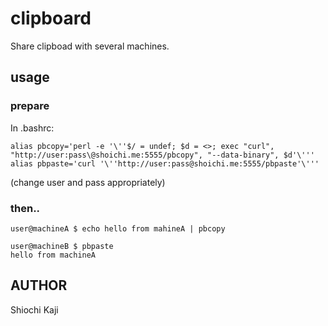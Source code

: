 # clipboard

Share clipboad with several machines.

## usage

### prepare

In .bashrc:

    alias pbcopy='perl -e '\''$/ = undef; $d = <>; exec "curl", "http://user:pass\@shoichi.me:5555/pbcopy", "--data-binary", $d'\'''
    alias pbpaste='curl '\''http://user:pass@shoichi.me:5555/pbpaste'\'''

(change user and pass appropriately)

### then..

    user@machineA $ echo hello from mahineA | pbcopy

    user@machineB $ pbpaste
    hello from machineA

## AUTHOR

Shiochi Kaji
